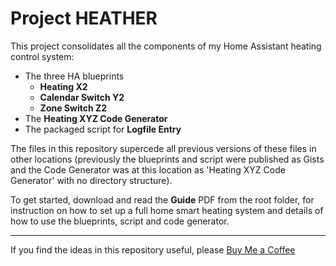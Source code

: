 # Project HEATHER 

This project consolidates all the components of my Home Assistant heating control system: 
- The three HA blueprints
  - **Heating X2**
  - **Calendar Switch Y2**
  - **Zone Switch Z2**
- The **Heating XYZ Code Generator** 
- The packaged script for **Logfile Entry**

The files in this repository supercede all previous versions of these files in other locations (previously the blueprints and script were published as Gists and the Code Generator was at this location as 'Heating XYZ Code Generator' with no directory structure).  

To get started, download and read the **Guide** PDF from the root folder, for instruction on how to set up a full home smart heating system and details of how to use the blueprints, script and code generator. 

---
If you find the ideas in this repository useful, please [Buy Me a Coffee](https://buymeacoffee.com/andysymons)
